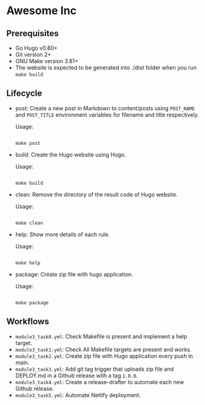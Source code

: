 # Awesome Inc

## Prerequisites

- Go Hugo v0.80+
- Git version 2+
- GNU Make version 3.81+
- The website is expected to be generated into ./dist folder when you run `make build`

## Lifecycle

<!-- language-all: lang-shell -->

- post: Create a new post in Markdown to content/posts
  using `POST_NAME` and `POST_TITLE` environment variables
  for filename and title respectively.

  Usage:

  ```shell

  make post

  ```

- build: Create the Hugo website using Hugo.

  Usage:

  ```shell

  make build

  ```

- clean: Remove the directory of the result code of Hugo website.

  Usage:

  ```shell

  make clean

  ```

- help: Show more details of each rule.

  Usage:

  ```shell

  make help

  ```

- package: Create zip file with hugo application.

  Usage:

  ```shell

  make package

  ```

## Workflows

- `module3_task0.yml`: Check Makefile is present and implement a help target.
- `module3_task1.yml`: Check All Makefile targets are present and works.
- `module3_task2.yml`: Create zip file with Hugo application every push in main.
- `module3_task3.yml`: Add git tag trigger that uploads zip file and DEPLOY.md
  in a Github release with a tag `1.0.0`.
- `module3_task4.yml`: Create a release-drafter to automate each new Github release.
- `module3_task5.yml`: Automate Netlify deployment.

